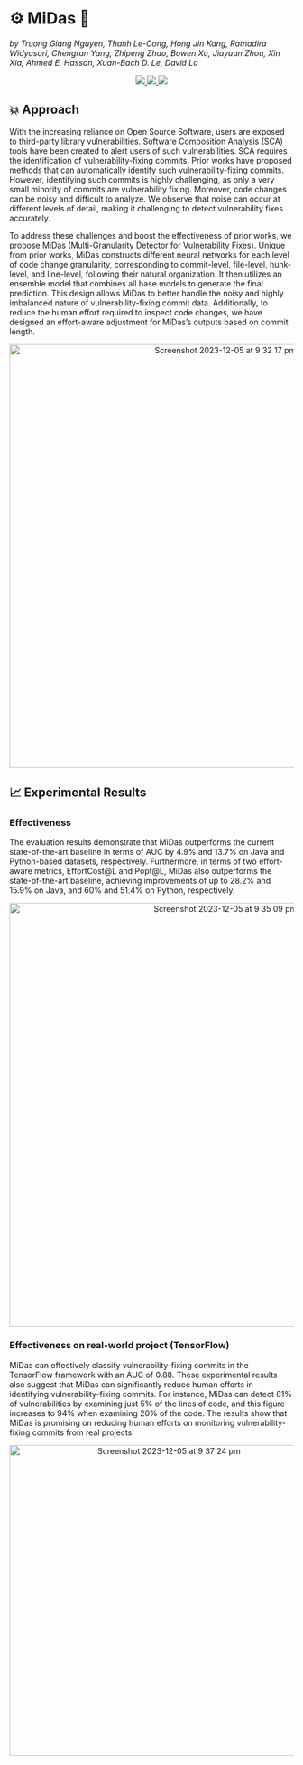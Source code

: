 # ⚙️ MiDas 🔎
*by Truong Giang Nguyen, Thanh Le-Cong, Hong Jin Kang, Ratnadira Widyasari, Chengran Yang, Zhipeng Zhao, Bowen Xu, Jiayuan Zhou, Xin Xia, Ahmed E. Hassan, Xuan-Bach D. Le, David Lo*
<p align="center">
    <a href="https://ieeexplore.ieee.org/document/10138621"><img src="https://img.shields.io/badge/Journal-IEEE TSE Volume 49 (2023)-green?style=for-the-badge">
    <a href="https://arxiv.org/pdf/2305.13884.pdf"><img src="https://img.shields.io/badge/arXiv-2305.13884-b31b1b.svg?style=for-the-badge">
    <a href="https://hub.docker.com/r/thanhlecong/midas"><img src="https://img.shields.io/badge/docker-thanhlecong%2Fmidas-%230db7ed.svg?style=for-the-badge&logo=docker&logoColor=white"></a>
</p>

## 💥 Approach

With the increasing reliance on Open Source Software, users are exposed to third-party library vulnerabilities. Software Composition Analysis (SCA) tools have been created to alert users of such vulnerabilities. SCA requires the identification of vulnerability-fixing commits. Prior works have proposed methods that can automatically identify such vulnerability-fixing commits. However, identifying such commits is highly challenging, as only a very small minority of commits are vulnerability fixing. Moreover, code changes can be noisy and difficult to analyze. We observe that noise can occur at different levels of detail, making it challenging to detect vulnerability fixes accurately. 

To address these challenges and boost the effectiveness of prior works, we propose MiDas (Multi-Granularity Detector for Vulnerability Fixes). Unique from prior works, MiDas constructs different neural networks for each level of code change granularity, corresponding to commit-level, file-level, hunk-level, and line-level, following their natural organization. It then utilizes an ensemble model that combines all base models to generate the final prediction. This design allows MiDas to better handle the noisy and highly imbalanced nature of vulnerability-fixing commit data. Additionally, to reduce the human effort required to inspect code changes, we have designed an effort-aware adjustment for MiDas’s outputs based on commit length.

<p align="center">
<img width="750" alt="Screenshot 2023-12-05 at 9 32 17 pm" src="https://github.com/soarsmu/midas/assets/43113794/8be4b9f5-30d3-443f-bf9a-e2fa67ed85e9">
</p>

## 📈 Experimental Results

### Effectiveness
The evaluation results demonstrate that MiDas outperforms the current state-of-the-art baseline in terms of AUC by 4.9% and 13.7% on Java and Python-based datasets, respectively. Furthermore, in terms of two effort-aware metrics, EffortCost@L and Popt@L, MiDas also outperforms the state-of-the-art baseline, achieving improvements of up to 28.2% and 15.9% on Java, and 60% and 51.4% on Python, respectively. 
<p align="center">
<img width="750" alt="Screenshot 2023-12-05 at 9 35 09 pm" src="https://github.com/soarsmu/midas/assets/43113794/e984c86c-f4f1-42b9-a095-36e9ed4f22fb">
</p>

### Effectiveness on real-world project (TensorFlow)
MiDas can effectively classify vulnerability-fixing commits in the TensorFlow framework with an AUC of 0.88. These experimental results also suggest that MiDas can significantly reduce human efforts in identifying vulnerability-fixing commits. For instance, MiDas can detect 81% of vulnerabilities by examining just 5% of the lines of code, and this figure increases to 94% when examining 20% of the code. The results show that MiDas is promising on reducing human efforts on monitoring vulnerability-fixing commits from real projects.
<p align="center">
<img width="550" alt="Screenshot 2023-12-05 at 9 37 24 pm" src="https://github.com/soarsmu/midas/assets/43113794/acc76132-790d-4a67-aa9f-62521819baef">
</p>
